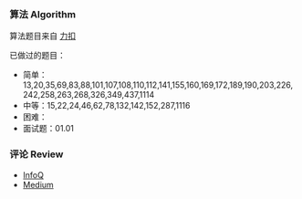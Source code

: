 ### 算法 Algorithm

算法题目来自 [力扣](https://leetcode-cn.com/)

已做过的题目：

- 简单：13,20,35,69,83,88,101,107,108,110,112,141,155,160,169,172,189,190,203,226,242,258,263,268,326,349,437,1114
- 中等：15,22,24,46,62,78,132,142,152,287,1116
- 困难：
- 面试题：01.01

### 评论 Review

- [InfoQ](https://www.infoq.cn/)
- [Medium](https://medium.com/)



